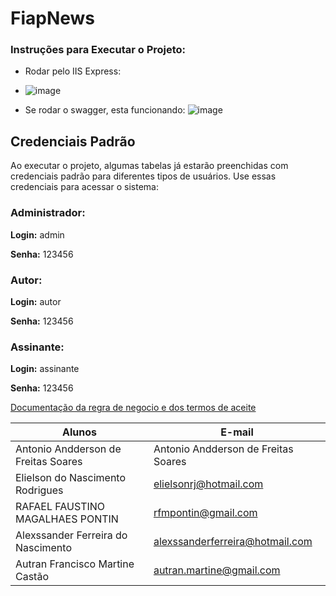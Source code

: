 # FiapNews

### Instruções para Executar o Projeto: 

* Rodar pelo IIS Express:
* 
    ![image](https://github.com/RafaelPontin/fiapnews/assets/16031920/477e76cb-66fd-4b85-94be-226b57b96a92)

* Se rodar o swagger, esta funcionando:
     ![image](https://github.com/RafaelPontin/fiapnews/assets/16031920/08455acf-926b-48d8-9af9-34ea82b26630)

## Credenciais Padrão
  Ao executar o projeto, algumas tabelas já estarão preenchidas com credenciais padrão para diferentes tipos de usuários. Use essas credenciais para acessar o sistema:
 
### Administrador:
**Login:**  admin 

**Senha:**  123456 



### Autor:

**Login:** autor 

**Senha:** 123456 


### Assinante:

**Login:** assinante 

**Senha:** 123456 

[Documentação da regra de negocio e dos termos de aceite](https://github.com/RafaelPontin/fiapnews/wiki/Dom%C3%ADnio)  


|Alunos| E-mail|
|------|-------|
|Antonio Andderson de Freitas Soares| Antonio Andderson de Freitas Soares|
|Elielson do Nascimento Rodrigues|elielsonrj@hotmail.com|
|RAFAEL FAUSTINO MAGALHAES PONTIN|rfmpontin@gmail.com|
|Alexssander Ferreira do Nascimento|alexssanderferreira@hotmail.com|
|Autran Francisco Martine Castão|autran.martine@gmail.com|

